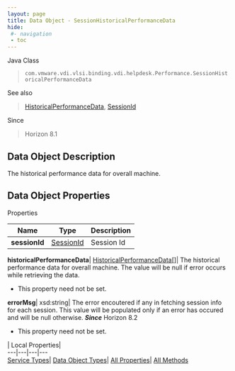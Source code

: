 ```yaml
---
layout: page
title: Data Object - SessionHistoricalPerformanceData
hide:
 #- navigation
 - toc
---
```






Java Class  
> `com.vmware.vdi.vlsi.binding.vdi.helpdesk.Performance.SessionHistoricalPerformanceData`

See also  
> [HistoricalPerformanceData](vdi.helpdesk.Performance.HistoricalPerformanceData.md), [SessionId](vdi.entity.SessionId.md)

Since  
> Horizon 8.1


## Data Object Description 

The historical performance data for overall machine. 

## Data Object Properties

Properties

Name |  Type |  Description   
---|---|---  
**sessionId**| [SessionId](vdi.entity.SessionId.md)|  Session Id   
  
**historicalPerformanceData**| [HistoricalPerformanceData[]](vdi.helpdesk.Performance.HistoricalPerformanceData.md)|  The historical performance data for overall machine. The value will be null if error occurs while retrieving the data.   


 * This property need not be set.

  
**errorMsg**|  xsd:string|  The error encoutered if any in fetching session info for each session. This value will be populated only if an error has occured and will be null otherwise.  **_Since_** Horizon 8.2  


 * This property need not be set.

  
  
  
 | Local Properties|   
---|---|---|---  
[Service Types](index-mo_types.md)| [Data Object Types](index-do_types.md)| [All Properties](index-properties.md)| [All Methods](index-methods.md)  
  
  
